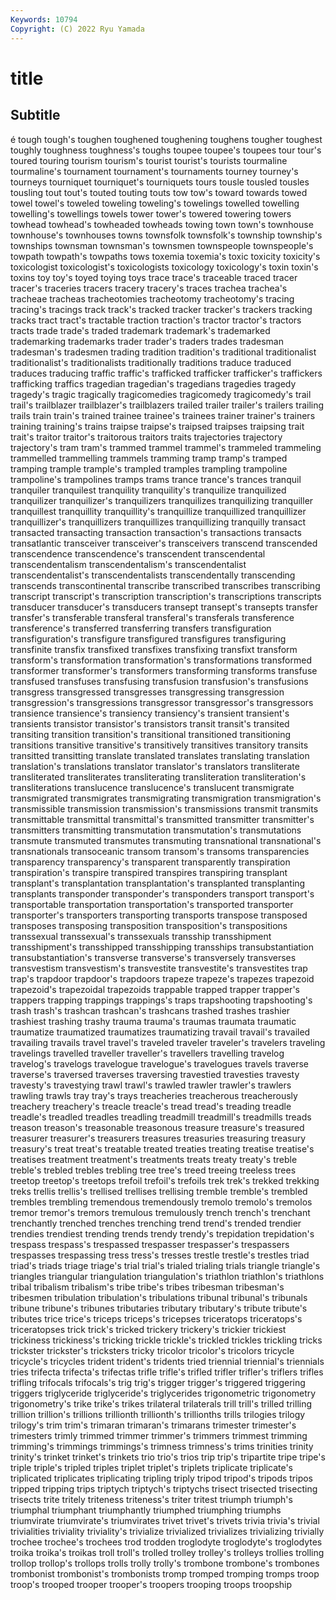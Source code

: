 ```yaml
---
Keywords: 10794
Copyright: (C) 2022 Ryu Yamada
---
```



# title

## Subtitle
é tough tough's toughen toughened toughening toughens tougher toughest toughly
toughness toughness's toughs toupee toupee's toupees tour tour's toured touring
tourism tourism's tourist tourist's tourists tourmaline tourmaline's tournament tournament's tournaments
tourney tourney's tourneys tourniquet tourniquet's tourniquets tours tousle tousled tousles
tousling tout tout's touted touting touts tow tow's toward towards
towed towel towel's toweled toweling toweling's towelings towelled towelling towelling's
towellings towels tower tower's towered towering towers towhead towhead's towheaded
towheads towing town town's townhouse townhouse's townhouses towns townsfolk townsfolk's
township township's townships townsman townsman's townsmen townspeople townspeople's towpath towpath's
towpaths tows toxemia toxemia's toxic toxicity toxicity's toxicologist toxicologist's toxicologists
toxicology toxicology's toxin toxin's toxins toy toy's toyed toying toys
trace trace's traceable traced tracer tracer's traceries tracers tracery tracery's
traces trachea trachea's tracheae tracheas tracheotomies tracheotomy tracheotomy's tracing tracing's
tracings track track's tracked tracker tracker's trackers tracking tracks tract
tract's tractable traction traction's tractor tractor's tractors tracts trade trade's
traded trademark trademark's trademarked trademarking trademarks trader trader's traders trades
tradesman tradesman's tradesmen trading tradition tradition's traditional traditionalist traditionalist's traditionalists
traditionally traditions traduce traduced traduces traducing traffic traffic's trafficked trafficker
trafficker's traffickers trafficking traffics tragedian tragedian's tragedians tragedies tragedy tragedy's
tragic tragically tragicomedies tragicomedy tragicomedy's trail trail's trailblazer trailblazer's trailblazers
trailed trailer trailer's trailers trailing trails train train's trained trainee
trainee's trainees trainer trainer's trainers training training's trains traipse traipse's
traipsed traipses traipsing trait trait's traitor traitor's traitorous traitors traits
trajectories trajectory trajectory's tram tram's trammed trammel trammel's trammeled trammeling
trammelled trammelling trammels tramming tramp tramp's tramped tramping trample trample's
trampled tramples trampling trampoline trampoline's trampolines tramps trams trance trance's
trances tranquil tranquiler tranquilest tranquility tranquility's tranquilize tranquilized tranquilizer tranquilizer's
tranquilizers tranquilizes tranquilizing tranquiller tranquillest tranquillity tranquillity's tranquillize tranquillized tranquillizer
tranquillizer's tranquillizers tranquillizes tranquillizing tranquilly transact transacted transacting transaction transaction's
transactions transacts transatlantic transceiver transceiver's transceivers transcend transcended transcendence transcendence's
transcendent transcendental transcendentalism transcendentalism's transcendentalist transcendentalist's transcendentalists transcendentally transcending transcends
transcontinental transcribe transcribed transcribes transcribing transcript transcript's transcription transcription's transcriptions
transcripts transducer transducer's transducers transept transept's transepts transfer transfer's transferable
transferal transferal's transferals transference transference's transferred transferring transfers transfiguration transfiguration's
transfigure transfigured transfigures transfiguring transfinite transfix transfixed transfixes transfixing transfixt
transform transform's transformation transformation's transformations transformed transformer transformer's transformers transforming
transforms transfuse transfused transfuses transfusing transfusion transfusion's transfusions transgress transgressed
transgresses transgressing transgression transgression's transgressions transgressor transgressor's transgressors transience transience's
transiency transiency's transient transient's transients transistor transistor's transistors transit transit's
transited transiting transition transition's transitional transitioned transitioning transitions transitive transitive's
transitively transitives transitory transits transitted transitting translate translated translates translating
translation translation's translations translator translator's translators transliterate transliterated transliterates transliterating
transliteration transliteration's transliterations translucence translucence's translucent transmigrate transmigrated transmigrates transmigrating
transmigration transmigration's transmissible transmission transmission's transmissions transmit transmits transmittable transmittal
transmittal's transmitted transmitter transmitter's transmitters transmitting transmutation transmutation's transmutations transmute
transmuted transmutes transmuting transnational transnational's transnationals transoceanic transom transom's transoms
transparencies transparency transparency's transparent transparently transpiration transpiration's transpire transpired transpires
transpiring transplant transplant's transplantation transplantation's transplanted transplanting transplants transponder transponder's
transponders transport transport's transportable transportation transportation's transported transporter transporter's transporters
transporting transports transpose transposed transposes transposing transposition transposition's transpositions transsexual
transsexual's transsexuals transship transshipment transshipment's transshipped transshipping transships transubstantiation transubstantiation's
transverse transverse's transversely transverses transvestism transvestism's transvestite transvestite's transvestites trap
trap's trapdoor trapdoor's trapdoors trapeze trapeze's trapezes trapezoid trapezoid's trapezoidal
trapezoids trappable trapped trapper trapper's trappers trapping trappings trappings's traps
trapshooting trapshooting's trash trash's trashcan trashcan's trashcans trashed trashes trashier
trashiest trashing trashy trauma trauma's traumas traumata traumatic traumatize traumatized
traumatizes traumatizing travail travail's travailed travailing travails travel travel's traveled
traveler traveler's travelers traveling travelings travelled traveller traveller's travellers travelling
travelog travelog's travelogs travelogue travelogue's travelogues travels traverse traverse's traversed
traverses traversing travestied travesties travesty travesty's travestying trawl trawl's trawled
trawler trawler's trawlers trawling trawls tray tray's trays treacheries treacherous
treacherously treachery treachery's treacle treacle's tread tread's treading treadle treadle's
treadled treadles treadling treadmill treadmill's treadmills treads treason treason's treasonable
treasonous treasure treasure's treasured treasurer treasurer's treasurers treasures treasuries treasuring
treasury treasury's treat treat's treatable treated treaties treating treatise treatise's
treatises treatment treatment's treatments treats treaty treaty's treble treble's trebled
trebles trebling tree tree's treed treeing treeless trees treetop treetop's
treetops trefoil trefoil's trefoils trek trek's trekked trekking treks trellis
trellis's trellised trellises trellising tremble tremble's trembled trembles trembling tremendous
tremendously tremolo tremolo's tremolos tremor tremor's tremors tremulous tremulously trench
trench's trenchant trenchantly trenched trenches trenching trend trend's trended trendier
trendies trendiest trending trends trendy trendy's trepidation trepidation's trespass trespass's
trespassed trespasser trespasser's trespassers trespasses trespassing tress tress's tresses trestle
trestle's trestles triad triad's triads triage triage's trial trial's trialed
trialing trials triangle triangle's triangles triangular triangulation triangulation's triathlon triathlon's
triathlons tribal tribalism tribalism's tribe tribe's tribes tribesman tribesman's tribesmen
tribulation tribulation's tribulations tribunal tribunal's tribunals tribune tribune's tribunes tributaries
tributary tributary's tribute tribute's tributes trice trice's triceps triceps's tricepses
triceratops triceratops's triceratopses trick trick's tricked trickery trickery's trickier trickiest
trickiness trickiness's tricking trickle trickle's trickled trickles trickling tricks trickster
trickster's tricksters tricky tricolor tricolor's tricolors tricycle tricycle's tricycles trident
trident's tridents tried triennial triennial's triennials tries trifecta trifecta's trifectas
trifle trifle's trifled trifler trifler's triflers trifles trifling trifocals trifocals's
trig trig's trigger trigger's triggered triggering triggers triglyceride triglyceride's triglycerides
trigonometric trigonometry trigonometry's trike trike's trikes trilateral trilaterals trill trill's
trilled trilling trillion trillion's trillions trillionth trillionth's trillionths trills trilogies
trilogy trilogy's trim trim's trimaran trimaran's trimarans trimester trimester's trimesters
trimly trimmed trimmer trimmer's trimmers trimmest trimming trimming's trimmings trimmings's
trimness trimness's trims trinities trinity trinity's trinket trinket's trinkets trio
trio's trios trip trip's tripartite tripe tripe's triple triple's tripled
triples triplet triplet's triplets triplicate triplicate's triplicated triplicates triplicating tripling
triply tripod tripod's tripods tripos tripped tripping trips triptych triptych's
triptychs trisect trisected trisecting trisects trite tritely triteness triteness's triter
tritest triumph triumph's triumphal triumphant triumphantly triumphed triumphing triumphs triumvirate
triumvirate's triumvirates trivet trivet's trivets trivia trivia's trivial trivialities triviality
triviality's trivialize trivialized trivializes trivializing trivially trochee trochee's trochees trod
trodden troglodyte troglodyte's troglodytes troika troika's troikas troll troll's trolled
trolley trolley's trolleys trollies trolling trollop trollop's trollops trolls trolly
trolly's trombone trombone's trombones trombonist trombonist's trombonists tromp tromped tromping
tromps troop troop's trooped trooper trooper's troopers trooping troops troopship
